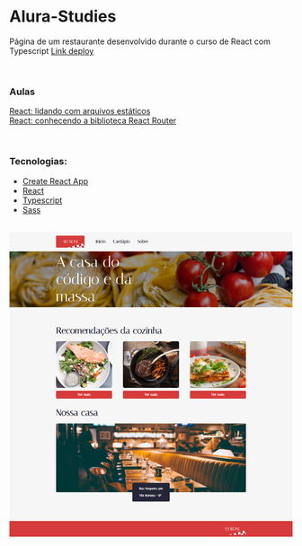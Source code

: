 # Alura-Studies

Página de um restaurante desenvolvido durante o curso de React com Typescript
[Link deploy](https://aluronii.netlify.app)

<br/>

### Aulas

[React: lidando com arquivos estáticos](https://cursos.alura.com.br/course/react-arquivos-estaticos) <br/>
[React: conhecendo a biblioteca React Router](https://cursos.alura.com.br/course/react-biblioteca-react-router)

<br/>

### Tecnologias:

- [Create React App](https://create-react-app.dev)
- [React](https://reactjs.org)
- [Typescript](https://www.typescriptlang.org)
- [Sass](https://sass-lang.com)

<br/>

<img src="./src/assets/readme/cover.png" />
